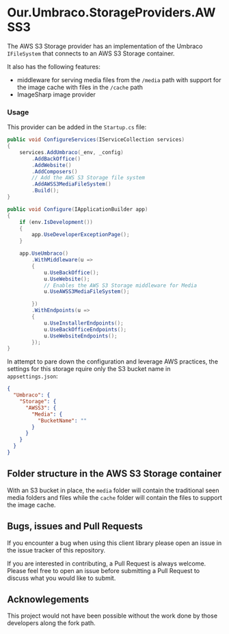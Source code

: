 # Our.Umbraco.StorageProviders.AWSS3

The AWS S3 Storage provider has an implementation of the Umbraco `IFileSystem` that connects to an AWS S3 Storage container.

It also has the following features:
- middleware for serving media files from the `/media` path with support for the image cache with files in the `/cache` path
- ImageSharp image provider

### Usage

This provider can be added in the `Startup.cs` file:

```csharp
public void ConfigureServices(IServiceCollection services)
{
    services.AddUmbraco(_env, _config)
        .AddBackOffice()
        .AddWebsite()
        .AddComposers()
        // Add the AWS S3 Storage file system
        .AddAWSS3MediaFileSystem()
        .Build();
}

public void Configure(IApplicationBuilder app)
{
    if (env.IsDevelopment())
    {
        app.UseDeveloperExceptionPage();
    }

    app.UseUmbraco()
        .WithMiddleware(u =>
        {
            u.UseBackOffice();
            u.UseWebsite();
            // Enables the AWS S3 Storage middleware for Media
            u.UseAWSS3MediaFileSystem();

        })
        .WithEndpoints(u =>
        {
            u.UseInstallerEndpoints();
            u.UseBackOfficeEndpoints();
            u.UseWebsiteEndpoints();
        });
}
```

In attempt to pare down the configuration and leverage AWS practices, the settings for this storage rquire only the S3 bucket name in `appsettings.json`:

```json
{
  "Umbraco": {
    "Storage": {
      "AWSS3": {
        "Media": {
          "BucketName": ""
        }
      }
    }
  }
}
```

## Folder structure in the AWS S3 Storage container
With an S3 bucket in place, the `media` folder will contain the traditional seen media folders and files while the `cache` folder will contain the files to support the image cache.

## Bugs, issues and Pull Requests

If you encounter a bug when using this client library please open an issue in the issue tracker of this repository. 

If you are interested in contributing, a Pull Request is always welcome.  Please feel free to open an issue before submitting a Pull Request to discuss what you would like to submit.

## Acknowlegements
This project would not have been possible without the work done by those developers along the fork path.
